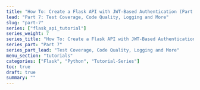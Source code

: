 ```yaml
---
title: "How To: Create a Flask API with JWT-Based Authentication (Part 7)"
lead: "Part 7: Test Coverage, Code Quality, Logging and More"
slug: "part-7"
series: ["flask_api_tutorial"]
series_weight: 7
series_title: "How To: Create a Flask API with JWT-Based Authentication"
series_part: "Part 7"
series_part_lead: "Test Coverage, Code Quality, Logging and More"
menu_section: "tutorials"
categories: ["Flask", "Python", "Tutorial-Series"]
toc: true
draft: true
summary: ""
---
```


